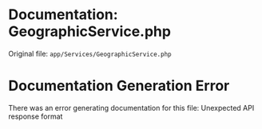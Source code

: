 # Documentation: GeographicService.php

Original file: `app/Services/GeographicService.php`

# Documentation Generation Error

There was an error generating documentation for this file: Unexpected API response format